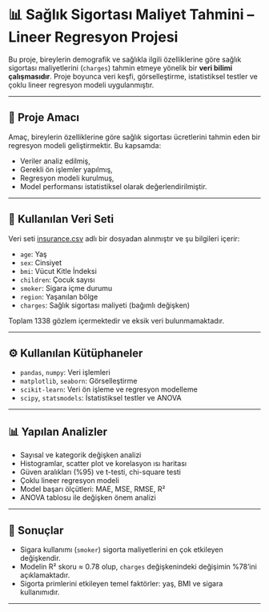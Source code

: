 # 📊 Sağlık Sigortası Maliyet Tahmini – Lineer Regresyon Projesi

Bu proje, bireylerin demografik ve sağlıkla ilgili özelliklerine göre sağlık sigortası maliyetlerini (`charges`) tahmin etmeye yönelik bir **veri bilimi çalışmasıdır**. Proje boyunca veri keşfi, görselleştirme, istatistiksel testler ve çoklu lineer regresyon modeli uygulanmıştır.

---

## 🎯 Proje Amacı

Amaç, bireylerin özelliklerine göre sağlık sigortası ücretlerini tahmin eden bir regresyon modeli geliştirmektir. Bu kapsamda:

- Veriler analiz edilmiş,
- Gerekli ön işlemler yapılmış,
- Regresyon modeli kurulmuş,
- Model performansı istatistiksel olarak değerlendirilmiştir.

---

## 📁 Kullanılan Veri Seti

Veri seti [insurance.csv](https://www.kaggle.com/datasets/mirichoi0218/insurance) adlı bir dosyadan alınmıştır ve şu bilgileri içerir:

- `age`: Yaş
- `sex`: Cinsiyet
- `bmi`: Vücut Kitle İndeksi
- `children`: Çocuk sayısı
- `smoker`: Sigara içme durumu
- `region`: Yaşanılan bölge
- `charges`: Sağlık sigortası maliyeti (bağımlı değişken)

Toplam 1338 gözlem içermektedir ve eksik veri bulunmamaktadır.

---

## ⚙️ Kullanılan Kütüphaneler

- `pandas`, `numpy`: Veri işlemleri
- `matplotlib`, `seaborn`: Görselleştirme
- `scikit-learn`: Veri ön işleme ve regresyon modelleme
- `scipy`, `statsmodels`: İstatistiksel testler ve ANOVA

---

## 📊 Yapılan Analizler

- Sayısal ve kategorik değişken analizi
- Histogramlar, scatter plot ve korelasyon ısı haritası
- Güven aralıkları (%95) ve t-testi, chi-square testi
- Çoklu lineer regresyon modeli
- Model başarı ölçütleri: MAE, MSE, RMSE, R²
- ANOVA tablosu ile değişken önem analizi

---

## 📌 Sonuçlar

- Sigara kullanımı (`smoker`) sigorta maliyetlerini en çok etkileyen değişkendir.
- Modelin R² skoru ≈ 0.78 olup, `charges` değişkenindeki değişimin %78’ini açıklamaktadır.
- Sigorta primlerini etkileyen temel faktörler: yaş, BMI ve sigara kullanımıdır.

---

